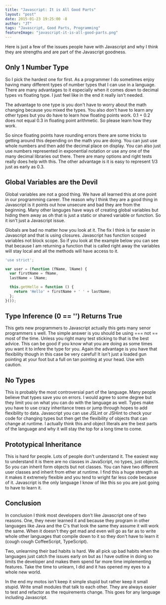 ```yaml
---
title: "Javascript: It is All Good Parts"
layout: "post"
date: 2015-01-23 19:25:00 -8
author: "JT"
tags: "Javascript, Good Parts, Programming"
featureImage: "javascript-it-is-all-good-parts.png"
---
```


Here is just a few of the issues people have with Javascript and why I think they are strengths and are part of the Javascript goodness.

## Only 1 Number Type

So I pick the hardest one for first. As a programmer I do sometimes enjoy having many different types of number types that I can use in a language. There are many advantages to it especially when it comes down to decimal types vs floating type. I just feel like in the end it really isn't needed.

The advantage to one type is you don't have to worry about the math changing because you mixed the types. You also don't have to learn any other types but you do have to learn how floating points work. 0.1 + 0.2 does not equal 0.3 in floating point arithmetic. So please learn how they work.

So since floating points have rounding errors there are some tricks to getting around this depending on the math you are doing. You can just use whole numbers and then add the decimal place on display. You can also just use numbers represented in exponential notation or use any one of the many decimal libraries out there. There are many options and right tests really does help with this. The other advantage is it is easy to represent 1/3 just as early as 0.3.

## Global Variables are the Devil

Global variables are not a good thing. We have all learned this at one point in our programming career. The reason why I think they are a good thing in Javascript is it points out how unsecure and bad they are from the beginning. Many other languges have ways of creating global variables but hiding them away as oh that is just a static or shared variable or function. So it isn't just a Javascript issue.

Globals are bad no matter how you look at it. The fix I think is far easier in Javascript and that is using closures. Javascript has function scoped variables not block scope. So if you look at the example below you can see that because I am returning a function that is called right away the variables will stay local and all the methods will have access to it.

```javascript
'use strict';

var user = (function (fName, lName) {
  var firstName = fName,
  lastName = lName;

  this.getHello = function () {
    return 'Hello' + firstName + ' ' + lastName;
  };
}());
```

## Type Inference (0 == '') Returns True

This gets new programmers to Javascript actually this gets many senor programmers s well. The simple answer is you should be using === not == most of the time. Unless you right many test sticking to that is the best advice. This can be good if you know what you are doing as some times you want it to infere the type for you. Again the advantage is you have that flexibility though in this case be very careful! It isn't just a loaded gun pointing at your foot but a full on tan pointing at your head. Use with caution.

## No Types

This is probably the most controversial part of the language. Many people believe that types save you on errors. I would agree to some degree but they limit you on what you can do with the language as well. Types make you have to use crazy inheritance trees or jump through hopes to add flexibility to data. Javascript you can use JSLint or JSHint to check your code for changing types but then get the flexibility of objects that can change at runtime. I actually think this and object literals are the best parts of the language and why it will stay the top for a long time to come.

## Prototypical Inheritance

This is hard for people. Lots of people don't understand it. The easiest way to understand it is there are no classes in JavaScript, no types, just objects. So you can inherit form objects but not classes. You can have two different user classes and inherit from ether at runtime. I find this a huge strength as it makes it extremely flexible and you tend to wright far less code because of it. Javascript is the only language I know of like this so you are just going to have to learn it.

## Conclusion

In conclusion I think most developers don't like Javascript one of two reasons.
One, they never learned it and because they program in other languages like Java and the C's that look the same they assume it will work the same. When it doesn't they get mad and even will go as far as to write whole other languages that compile down to it so they don't have to learn it (cough cough CoffeeScript, TypeScript).

Two, unlearning their bad habits is hard. We all pick up bad habits when the languages just catch the issues early on but as I have outline in doing so limits the developer and makes them spend far more time implementing features. Take the time to unlearn, I did and it has opened my eyes to a whole new world.

In the end my motos isn't keep it simple stupid but rather keep it small stupid. Write small modules that talk to each other. They are always easier to test and refactor as the requirements change. This goes for any language including Javascript.
